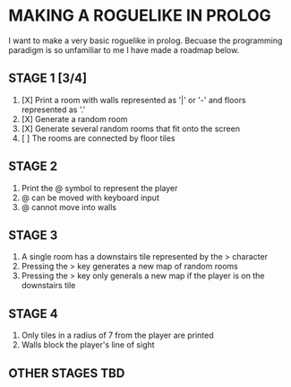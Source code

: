# MAKING A ROGUELIKE IN PROLOG

I want to make a very basic roguelike in prolog. Becuase the
programming paradigm is so unfamiliar to me I have made a roadmap
below.

## STAGE 1 [3/4]
1. [X] Print a room with walls represented as '|' or '-' and floors
       represented as '.'
2. [X] Generate a random room
3. [X] Generate several random rooms that fit onto the screen
4. [ ] The rooms are connected by floor tiles

## STAGE 2
1. Print the @ symbol to represent the player
2. @ can be moved with keyboard input
3. @ cannot move into walls

## STAGE 3
1. A single room has a downstairs tile represented by the > character
2. Pressing the > key generates a new map of random rooms
3. Pressing the > key only generals a new map if the player is on the downstairs tile

## STAGE 4
1. Only tiles in a radius of 7 from the player are printed
2. Walls block the player's line of sight

## OTHER STAGES TBD
